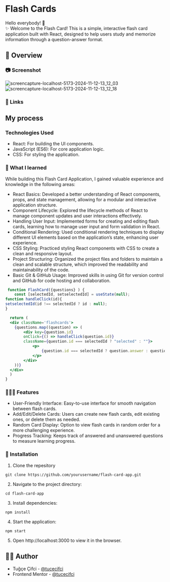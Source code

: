 # Flash Cards

Hello everybody! 👋 </br>
✨ Welcome to the Flash Card! This is a simple, interactive flash card application built with React, designed to help users study and memorize information through a question-answer format.
## 👀 Overview

### 📷 Screenshot

![screencapture-localhost-5173-2024-11-12-13_12_03](https://github.com/user-attachments/assets/f187640a-7e37-40c3-a715-8f3e49a74057)
![screencapture-localhost-5173-2024-11-12-13_12_18](https://github.com/user-attachments/assets/dcb9072c-b974-43f5-9962-e442ecbf1ffe)


### 🔗 Links


## My process

### Technologies Used
- React: For building the UI components.
- JavaScript (ES6): For core application logic.
- CSS: For styling the application.


### 🧠 What I learned

While building this Flash Card Application, I gained valuable experience and knowledge in the following areas:

- React Basics: Developed a better understanding of React components, props, and state management, allowing for a modular and interactive application structure.
- Component Lifecycle: Explored the lifecycle methods of React to manage component updates and user interactions effectively.
- Handling User Input: Implemented forms for creating and editing flash cards, learning how to manage user input and form validation in React.
- Conditional Rendering: Used conditional rendering techniques to display different UI elements based on the application’s state, enhancing user experience.
- CSS Styling: Practiced styling React components with CSS to create a clean and responsive layout.
- Project Structuring: Organized the project files and folders to maintain a clean and scalable structure, which improved the readability and maintainability of the code.
- Basic Git & GitHub Usage: Improved skills in using Git for version control and GitHub for code hosting and collaboration.

```jsx
 function FlashCard({questions} ) {
    const [selectedId, setselectedId] = useState(null);
function handleClick(id){
setselectedId(id !== selectedId ? id : null);
}

  return (
  <div className='flashcards'>
    {questions.map((question) => (
        <div key={question.id}
        onClick={() => handleClick(question.id)}
        className={question.id === selectedId ? "selected" : ""}>
            <p>
                {question.id === selectedId ? question.answer : question.question} 
            </p>
        </div>
    ))}
  </div>
  )
}

```

### 👩🏼‍💻 Features

- User-Friendly Interface: Easy-to-use interface for smooth navigation between flash cards.
- Add/Edit/Delete Cards: Users can create new flash cards, edit existing ones, or delete them as needed.
- Random Card Display: Option to view flash cards in random order for a more challenging experience.
- Progress Tracking: Keeps track of answered and unanswered questions to measure learning progress.

### 🤔 Installation

1. Clone the repesitory
```
git clone https://github.com/yourusername/flash-card-app.git
```
2. Navigate to the project directory:

```
cd flash-card-app
```
3. Install dependencies:
```
npm install
```
4. Start the application:
```
npm start
```
5. Open http://localhost:3000 to view it in the browser.


## 🏳️‍🌈 Author

- Tuğçe Çifci - [@tucecifci](https://github.com/tucecifci)
- Frontend Mentor - [@tucecifci](https://www.frontendmentor.io/profile/tucecifci)
